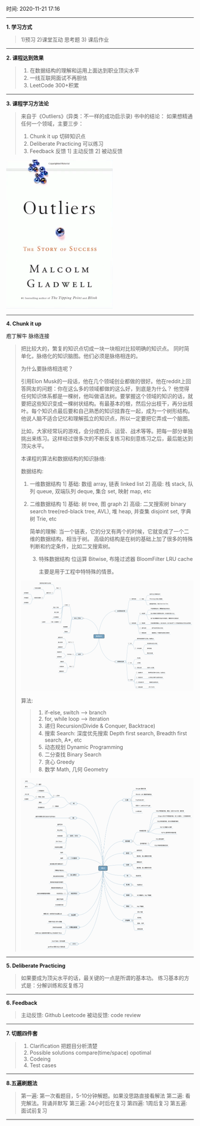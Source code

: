时间: 2020-11-21 17:16

***

**1. 学习方式**

> 1)预习
> 2)课堂互动 思考题
> 3) 课后作业

***

**2. 课程达到效果**

> 1) 在数据结构的理解和运用上面达到职业顶尖水平
> 2) 一线互联网面试不再胆怯
> 3) LeetCode 300+积累

***

**3. 课程学习方法论**

> 来自于《Outliers》(异类：不一样的成功启示录)
> 书中的结论：
>  如果想精通任何一个领域，主要三步：
>  1) Chunk it up 切碎知识点
>  2) Deliberate Practicing 可以练习
>  3) Feedback 反馈 
>    	1] 主动反馈
>    	2] 被动反馈

![Outliers](images/01_01.png)

***

**4. Chunk it up**

庖丁解牛
脉络连接

> 把比较大的，繁复的知识点切成一块一块相对比较明确的知识点。
> 同时简单化，脉络化的知识脑图。他们必须是脉络相连的。
>
> 为什么要脉络相连呢？
>
> 引用Elon Musk的一段话，他在几个领域创业都做的很好。他在reddit上回答网友的问题：你在这么多的领域都做的这么好，到底是为什么？
> 他觉得任何知识体系都是一棵树，他叫做语法树。要掌握这个领域的知识的话，就要把这些知识变成一棵树状结构。有最基本的根，然后分出枝干，再分出枝叶。每个知识点最后要和自己熟悉的知识挂靠在一起，成为一个树形结构。他说人脑不适合记忆和理解孤立的知识点，所以一定要把它弄成一个脑图。
>
> 比如，大家经常玩的游戏，会分成控兵、运营、战术等等。把每一部分单独挑出来练习。这样经过很多次的不断反复练习和刻意练习之后，最后能达到顶尖水平。
>
> 本课程的算法和数据结构的知识脉络:
>
> 数据结构:
>
> 	1) 一维数据结构
> 		1] 基础: 数组 array, 链表 linked list
> 		2] 高级: 栈 stack, 队列 queue, 双端队列 deque, 集合 set, 映射 map, etc
> 	
> 	2) 二维数据结构
> 		1] 基础: 树 tree, 图 graph
> 		2] 高级: 二叉搜索树 binary search tree(red-black tree, AVL), 堆 heap, 并查集 disjoint set, 字典树 Trie, etc
> 	
> 		简单的理解: 当一个链表，它的分叉有两个的时候，它就变成了一个二维的数据结构，相当于树。
> 		高级的结构是在树的基础上加了很多的特殊判断和约定条件，比如二叉搜索树。
> 	
> 		3) 特殊数据结构
> 			位运算 Bitwise, 布隆过滤器 BloomFilter
> 			LRU cache
> 	
> 			主要是用于工程中特特殊的情景。
>
> ![数据结构脑图](images/01_02数据结构脑图.png)
>
> 算法:
>
> > 1) if-else, switch --> branch
> > 2) for, while loop --> iteration
> > 3) 递归 Recursion(Divide & Conquer, Backtrace)
> > 4) 搜索 Search: 深度优先搜索 Depth first search, Breadth first search, A*, etc
> > 5) 动态规划 Dynamic Programming
> > 6) 二分查找 Binary Search
> > 7) 贪心 Greedy
> > 8) 数学 Math, 几何 Geometry
>
> ![算法脑图](images/01_03算法脑图.png)

***

**5. Deliberate Practicing**
> 如果要成为顶尖水平的话，最关键的一点是所谓的基本功。
> 练习基本的方式是：分解训练和反复练习

***

**6. Feedback**

> 主动反馈: Github Leetcode
> 被动反馈: code review

***

**7. 切题四件套**

> 1) Clarification
>   	把题目分析清楚
> 2) Possible solutions
>   	compare(time/space)
>   	opotimal
> 3) Codeing
> 4) Test cases

***

**8.五遍刷题法**

> 第一遍: 第一次看题目，5-10分钟解题。如果没思路直接看解法
> 第二遍: 看完解法。背诵并默写
> 第三遍: 24小时后在复习
> 第四遍: 1周后复习
> 第五遍: 面试前复习

***

